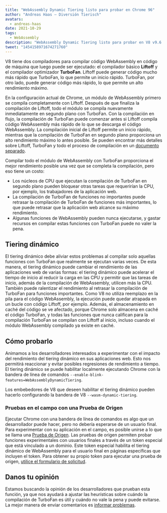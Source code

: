```yaml
---
title: "WebAssembly Dynamic Tiering listo para probar en Chrome 96"
author: "Andreas Haas — Diversión Tierisch"
avatars:
  - andreas-haas
date: 2021-10-29
tags:
  - WebAssembly
description: "WebAssembly Dynamic Tiering listo para probar en V8 v9.6 y Chrome 96, ya sea mediante una bandera de línea de comandos o una prueba de origen"
tweet: "1454158971674271760"
---
```


V8 tiene dos compiladores para compilar código WebAssembly en código de máquina que luego puede ser ejecutado: el compilador básico __Liftoff__ y el compilador optimizador __TurboFan__. Liftoff puede generar código mucho más rápido que TurboFan, lo que permite un inicio rápido. TurboFan, por otro lado, puede generar código más rápido, lo que permite un alto rendimiento máximo.

<!--truncate-->
En la configuración actual de Chrome, un módulo de WebAssembly primero se compila completamente con Liftoff. Después de que finaliza la compilación de Liftoff, todo el módulo se compila nuevamente inmediatamente en segundo plano con TurboFan. Con la compilación en flujo, la compilación de TurboFan puede comenzar antes si Liftoff compila código WebAssembly más rápido de lo que se descarga el código WebAssembly. La compilación inicial de Liftoff permite un inicio rápido, mientras que la compilación de TurboFan en segundo plano proporciona un alto rendimiento máximo lo antes posible. Se pueden encontrar más detalles sobre Liftoff, TurboFan y todo el proceso de compilación en un [documento separado](https://v8.dev/docs/wasm-compilation-pipeline).

Compilar todo el módulo de WebAssembly con TurboFan proporciona el mejor rendimiento posible una vez que se completa la compilación, pero eso tiene un costo:

- Los núcleos de CPU que ejecutan la compilación de TurboFan en segundo plano pueden bloquear otras tareas que requerirían la CPU, por ejemplo, los trabajadores de la aplicación web.
- La compilación de TurboFan de funciones no importantes puede retrasar la compilación de TurboFan de funciones más importantes, lo que puede retrasar que la aplicación web alcance su máximo rendimiento.
- Algunas funciones de WebAssembly pueden nunca ejecutarse, y gastar recursos en compilar estas funciones con TurboFan puede no valer la pena.

## Tiering dinámico

El tiering dinámico debe aliviar estos problemas al compilar solo aquellas funciones con TurboFan que realmente se ejecutan varias veces. De esta manera, el tiering dinámico puede cambiar el rendimiento de las aplicaciones web de varias formas: el tiering dinámico puede acelerar el tiempo de inicio al reducir la carga en las CPU y permitir que las tareas de inicio, además de la compilación de WebAssembly, utilicen más la CPU. También puede ralentizar el rendimiento al retrasar la compilación de TurboFan para funciones importantes. Como V8 no utiliza reemplazo en la pila para el código WebAssembly, la ejecución puede quedar atrapada en un bucle con código Liftoff, por ejemplo. Además, el almacenamiento en caché del código se ve afectado, porque Chrome solo almacena en caché el código TurboFan, y todas las funciones que nunca califican para la compilación TurboFan se compilan con Liftoff al inicio, incluso cuando el módulo WebAssembly compilado ya existe en caché.

## Cómo probarlo

Animamos a los desarrolladores interesados a experimentar con el impacto del rendimiento del tiering dinámico en sus aplicaciones web. Esto nos permitirá reaccionar y evitar posibles regresiones de rendimiento a tiempo. El tiering dinámico se puede habilitar localmente ejecutando Chrome con la bandera de línea de comandos `--enable-blink-features=WebAssemblyDynamicTiering`.

Los embebedores de V8 que deseen habilitar el tiering dinámico pueden hacerlo configurando la bandera de V8 `--wasm-dynamic-tiering`.

### Pruebas en el campo con una Prueba de Origen

Ejecutar Chrome con una bandera de línea de comandos es algo que un desarrollador puede hacer, pero no debería esperarse de un usuario final. Para experimentar con su aplicación en el campo, es posible unirse a lo que se llama una [Prueba de Origen](https://github.com/GoogleChrome/OriginTrials/blob/gh-pages/developer-guide.md). Las pruebas de origen permiten probar funciones experimentales con usuarios finales a través de un token especial que está vinculado a un dominio. Este token especial habilita el tiering dinámico de WebAssembly para el usuario final en páginas específicas que incluyen el token. Para obtener su propio token para ejecutar una prueba de origen, [utilice el formulario de solicitud](https://developer.chrome.com/origintrials/#/view_trial/3716595592487501825).

## Danos tu opinión

Estamos buscando la opinión de los desarrolladores que prueban esta función, ya que nos ayudará a ajustar las heurísticas sobre cuándo la compilación de TurboFan es útil y cuándo no vale la pena y puede evitarse. La mejor manera de enviar comentarios es [informar problemas](https://bugs.chromium.org/p/chromium/issues/detail?id=1260322).
